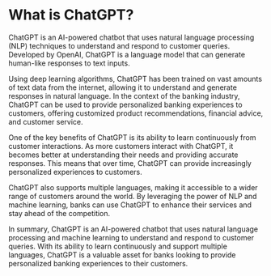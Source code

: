 What is ChatGPT?
==================================================

ChatGPT is an AI-powered chatbot that uses natural language processing (NLP) techniques to understand and respond to customer queries. Developed by OpenAI, ChatGPT is a language model that can generate human-like responses to text inputs.

Using deep learning algorithms, ChatGPT has been trained on vast amounts of text data from the internet, allowing it to understand and generate responses in natural language. In the context of the banking industry, ChatGPT can be used to provide personalized banking experiences to customers, offering customized product recommendations, financial advice, and customer service.

One of the key benefits of ChatGPT is its ability to learn continuously from customer interactions. As more customers interact with ChatGPT, it becomes better at understanding their needs and providing accurate responses. This means that over time, ChatGPT can provide increasingly personalized experiences to customers.

ChatGPT also supports multiple languages, making it accessible to a wider range of customers around the world. By leveraging the power of NLP and machine learning, banks can use ChatGPT to enhance their services and stay ahead of the competition.

In summary, ChatGPT is an AI-powered chatbot that uses natural language processing and machine learning to understand and respond to customer queries. With its ability to learn continuously and support multiple languages, ChatGPT is a valuable asset for banks looking to provide personalized banking experiences to their customers.
